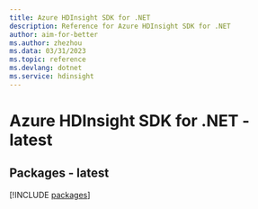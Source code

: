 ```yaml
---
title: Azure HDInsight SDK for .NET
description: Reference for Azure HDInsight SDK for .NET
author: aim-for-better
ms.author: zhezhou
ms.data: 03/31/2023
ms.topic: reference
ms.devlang: dotnet
ms.service: hdinsight
---
```

# Azure HDInsight SDK for .NET - latest
## Packages - latest
[!INCLUDE [packages](hdinsight-index.md)]